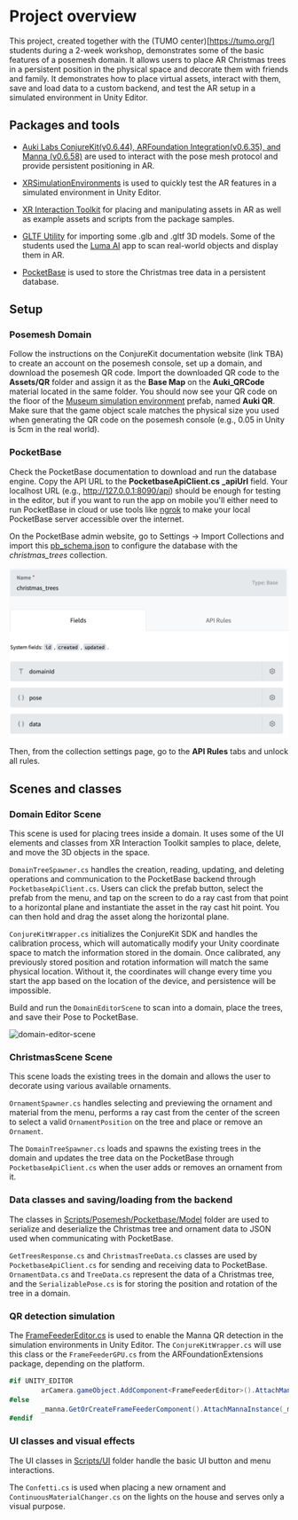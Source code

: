 # Project overview

This project, created together with the (TUMO center)[https://tumo.org/] students during a 2-week workshop, demonstrates some of the basic features of a posemesh domain. It allows users to place AR Christmas trees in a persistent position in the physical space and decorate them with friends and family. It demonstrates how to place virtual assets, interact with them, save and load data to a custom backend, and test the AR setup in a simulated environment in Unity Editor.

## Packages and tools

- [Auki Labs ConjureKit(v0.6.44), ARFoundation Integration(v0.6.35), and Manna (v0.6.58)](https://conjurekit.dev) are used to interact with the pose mesh protocol and provide persistent positioning in AR.

- [XRSimulationEnvironments](https://docs.unity3d.com/Packages/com.unity.xr.arfoundation@5.1/manual/xr-simulation/simulation-overview.html) is used to quickly test the AR features in a simulated environment in Unity Editor.

- [XR Interaction Toolkit](https://docs.unity3d.com/Packages/com.unity.xr.interaction.toolkit@2.5/manual/index.html) for placing and manipulating assets in AR as well as example assets and scripts from the package samples.

- [GLTF Utility](https://github.com/siccity/gltfutility.git) for importing some .glb and .gltf 3D models. Some of the students used the [Luma AI](https://lumalabs.ai/) app to scan real-world objects and display them in AR.

- [PocketBase](https://pocketbase.io/) is used to store the Christmas tree data in a persistent database.

## Setup

### Posemesh Domain

Follow the instructions on the ConjureKit documentation website (link TBA) to create an account on the posemesh console, set up a domain, and download the posemesh QR code.
Import the downloaded QR code to the **Assets/QR** folder and assign it as the **Base Map** on the **Auki_QRCode** material located in the same folder. You should now see your QR code on the floor of the [Museum simulation environment](./Assets/UnityXRContent/ARFoundation/SimulationEnvironments/Museum/Museum_69ftx48ft) prefab, named **Auki QR**. Make sure that the game object scale matches the physical size you used when generating the QR code on the posemesh console (e.g., 0.05 in Unity is 5cm in the real world).

### PocketBase

Check the PocketBase documentation to download and run the database engine.
Copy the API URL to the **PocketbaseApiClient.cs** **_apiUrl** field. Your localhost URL (e.g., http://127.0.0.1:8090/api) should be enough for testing in the editor, but if you want to run the app on mobile you'll either need to run PocketBase in cloud or use tools like [ngrok](https://ngrok.com/use-cases/ingress-for-dev-test-environments) to make your local PocketBase server accessible over the internet.

On the PocketBase admin website, go to Settings -> Import Collections and import this [pb_schema.json](./ReadmeAssets/pb_schema.json) to configure the database with the *christmas_trees* collection.

![pocketbase](./ReadmeAssets/pocketbase.png)

Then, from the collection settings page, go to the **API Rules** tabs and unlock all rules.

## Scenes and classes

### Domain Editor Scene

This scene is used for placing trees inside a domain. It uses some of the UI elements and classes from XR Interaction Toolkit samples to place, delete, and move the 3D objects in the space.

`DomainTreeSpawner.cs` handles the creation, reading, updating, and deleting operations and communication to the PocketBase backend through `PocketbaseApiClient.cs`. Users can click the prefab button, select the prefab from the menu, and tap on the screen to do a ray cast from that point to a horizontal plane and instantiate the asset in the ray cast hit point. You can then hold and drag the asset along the horizontal plane.

`ConjureKitWrapper.cs` initializes the ConjureKit SDK and handles the calibration process, which will automatically modify your Unity coordinate space to match the information stored in the domain. Once calibrated, any previously stored position and rotation information will match the same physical location. Without it, the coordinates will change every time you start the app based on the location of the device, and persistence will be impossible.

Build and run the `DomainEditorScene` to scan into a domain, place the trees, and save their Pose to PocketBase.

![domain-editor-scene](./ReadmeAssets/domain-editor-scene-demo.gif)

### ChristmasScene Scene

This scene loads the existing trees in the domain and allows the user to decorate using various available ornaments.

`OrnamentSpawner.cs` handles selecting and previewing the ornament and material from the menu, performs a ray cast from the center of the screen to select a valid `OrnamentPosition` on the tree and place or remove an `Ornament`.

The `DomainTreeSpawner.cs` loads and spawns the existing trees in the domain and updates the tree data on the PocketBase through `PocketbaseApiClient.cs` when the user adds or removes an ornament from it.

### Data classes and saving/loading from the backend

The classes in [Scripts/Posemesh/Pocketbase/Model](Assets/Scripts/Posemesh/Pocketbase/Model) folder are used to serialize and deserialize the Christmas tree and ornament data to JSON used when communicating with PocketBase.

`GetTreesResponse.cs` and `ChristmasTreeData.cs` classes are used by `PocketbaseApiClient.cs` for sending and receiving data to PocketBase. `OrnamentData.cs` and `TreeData.cs` represent the data of a Christmas tree, and the `SerializablePose.cs` is for storing the position and rotation of the tree in a domain.

### QR detection simulation

The [FrameFeederEditor.cs](Assets/Scripts/Posemesh/FrameFeederEditor.cs) is used to enable the Manna QR detection in the simulation environments in Unity Editor.
The `ConjureKitWrapper.cs` will use this class or the `FrameFeederGPU.cs` from the ARFoundationExtensions package, depending on the platform.

```csharp
#if UNITY_EDITOR
        arCamera.gameObject.AddComponent<FrameFeederEditor>().AttachMannaInstance(_manna);
#else
        _manna.GetOrCreateFrameFeederComponent().AttachMannaInstance(_manna);
#endif
```

### UI classes and visual effects

The UI classes in [Scripts/UI](Assets/Scripts/UI) folder handle the basic UI button and menu interactions. 

The `Confetti.cs` is used when placing a new ornament and `ContinuousMaterialChanger.cs` on the lights on the house and serves only a visual purpose.